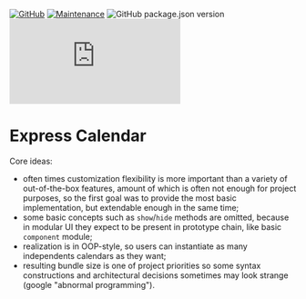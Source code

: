 [![GitHub](https://img.shields.io/github/license/mashape/apistatus.svg?style=flat-square)](license.md)
[![Maintenance](https://img.shields.io/maintenance/yes/2020.svg?style=flat-square)]()
![GitHub package.json version](https://img.shields.io/github/package-json/v/zhibirc/excale?style=flat-square)
![GitHub file size in bytes](https://img.shields.io/github/size/zhibirc/excale/build/index.min.js?style=flat-square)

# Express Calendar

Core ideas:

- often times customization flexibility is more important than a variety of out-of-the-box features, amount of which is often not enough for project purposes,
  so the first goal was to provide the most basic implementation, but extendable enough in the same time;
- some basic concepts such as `show`/`hide` methods are omitted, because in modular UI they expect to be present in prototype chain, like basic `component` module;
- realization is in OOP-style, so users can instantiate as many independents calendars as they want;
- resulting bundle size is one of project priorities so some syntax constructions and architectural decisions sometimes may look strange (google "abnormal programming").

